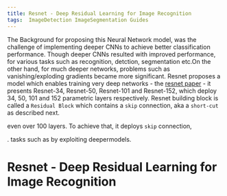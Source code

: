 ```yaml
---
title: Resnet - Deep Residual Learning for Image Recognition
tags:  ImageDetection ImageSegmentation Guides
---
```



The Background for proposing this Neural Network model, was the challenge of implementing deeper CNNs to achieve better classification performance. Though deeper CNNs resulted with improved performance, for various tasks such as recognition, detction, segmentation etc.On the other hand, for much deeper networks, problems such as vanishing/exploding gradients became more significant. Resnet proposes a model which enables training very deep networks - the [resnet paper](https://arxiv.org/abs/1512.03385) - it presents Resnet-34, Resnet-50, Resnet-101 and Resnet-152, which deploy 34, 50, 101 and 152 parametric layers respectively.
Resnet building block is called a `Residual Block` which contains a `skip` connection, aka a `short-cut` as described next.



even over 100 layers. To achieve that, it deploys `skip` connection, 

.  tasks such as by exploiting deepermodels.

# Resnet - Deep Residual Learning for Image Recognition

